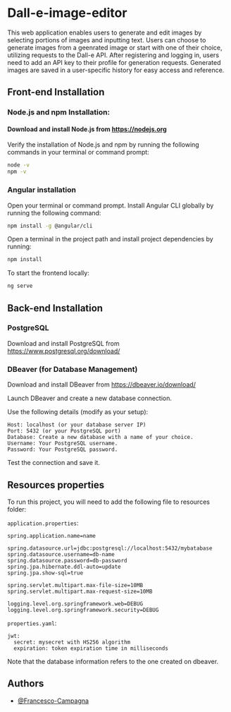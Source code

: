 
# Dall-e-image-editor

This web application enables users to generate and edit images by selecting portions of images and inputting text. Users can choose to generate images from a geenrated image or start with one of their choice, utilizing requests to the Dall-e API. After registering and logging in, users need to add an API key to their profile for generation requests. Generated images are saved in a user-specific history for easy access and reference.




## Front-end Installation

### Node.js and npm Installation:

#### Download and install Node.js from https://nodejs.org

Verify the installation of Node.js and npm by running the following commands in your terminal or command prompt:

```bash
node -v
npm -v
```

### Angular installation

Open your terminal or command prompt.
Install Angular CLI globally by running the following command:

```bash
npm install -g @angular/cli
```

Open a terminal in the project path and install project dependencies by running:

```bash
npm install
```


To start the frontend locally:

```bash
ng serve
```

## Back-end Installation

### PostgreSQL

Download and install PostgreSQL from https://www.postgresql.org/download/

### DBeaver (for Database Management)
Download and install DBeaver from https://dbeaver.io/download/

Launch DBeaver and create a new database connection.

Use the following details (modify as your setup):
```
Host: localhost (or your database server IP)
Port: 5432 (or your PostgreSQL port)
Database: Create a new database with a name of your choice.
Username: Your PostgreSQL username.
Password: Your PostgreSQL password.
```
Test the connection and save it.

## Resources properties

To run this project, you will need to add the following file to resources folder:

`application.properties`:

```
spring.application.name=name

spring.datasource.url=jdbc:postgresql://localhost:5432/mybatabase
spring.datasource.username=db-name
spring.datasource.password=db-password
spring.jpa.hibernate.ddl-auto=update
spring.jpa.show-sql=true

spring.servlet.multipart.max-file-size=10MB
spring.servlet.multipart.max-request-size=10MB

logging.level.org.springframework.web=DEBUG
logging.level.org.springframework.security=DEBUG

```

`properties.yaml`:

```
jwt:
  secret: mysecret with HS256 algorithm
  expiration: token expiration time in milliseconds
```

Note that the database information refers to the one created on dbeaver.

## Authors

- [@Francesco-Campagna](https://github.com/Francesco-Campagna)

